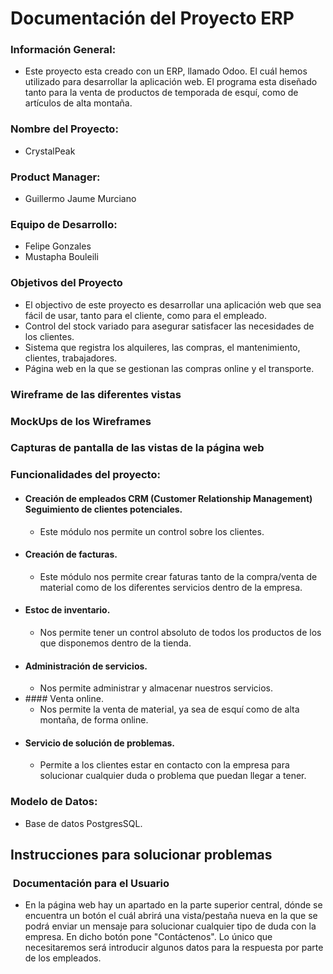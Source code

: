 # Documentación del Proyecto ERP

### Información General: 
- Este proyecto esta creado con un ERP, llamado Odoo. El cuál hemos utilizado para desarrollar la aplicación web. El programa esta diseñado tanto para la venta de productos de temporada de esquí, como de artículos de alta montaña.

### Nombre del Proyecto: 
- CrystalPeak

### Product Manager: 
- Guillermo Jaume Murciano

### Equipo de Desarrollo:  
- Felipe Gonzales
- Mustapha Bouleili

### Objetivos del Proyecto
-  El objectivo de este proyecto es desarrollar una aplicación web que sea fácil de usar, tanto para el cliente, como para el empleado. 
- Control del stock variado para asegurar satisfacer las necesidades de los clientes.
- Sistema que registra los alquileres, las compras, el mantenimiento, clientes, trabajadores.
- Página web en la que se gestionan las compras online y el transporte.

### Wireframe de las diferentes vistas

### MockUps de los Wireframes

### Capturas de pantalla de las vistas de la página web

### Funcionalidades del proyecto:
- #### Creación de empleados CRM (Customer Relationship Management) Seguimiento de clientes potenciales.
    - Este módulo nos permite un control sobre los clientes.
- #### Creación de facturas.
    - Este módulo nos permite crear faturas tanto de la compra/venta de material como de los diferentes servicios dentro de la empresa.
- #### Estoc de inventario.
    - Nos permite tener un control absoluto de todos los productos de los que disponemos dentro de la tienda.
- #### Administración de servicios.
    - Nos permite administrar y almacenar nuestros servicios.
- #### Venta online.
    - Nos permite la venta de material, ya sea de esquí como de alta montaña, de forma online.
- #### Servicio de solución de problemas. 
    - Permite a los clientes estar en contacto con la empresa para solucionar cualquier duda o problema que puedan llegar a tener.

### Modelo de Datos:
- Base de datos PostgresSQL.

## Instrucciones para solucionar problemas
###  Documentación para el Usuario
- En la página web hay un apartado en la parte superior central, dónde se encuentra un botón el cuál abrirá una vista/pestaña nueva en la que se podrá enviar un mensaje para solucionar cualquier tipo de duda con la empresa. En dicho botón pone "Contáctenos". Lo único que necesitaremos será introducir algunos datos para la respuesta por parte de los empleados.
